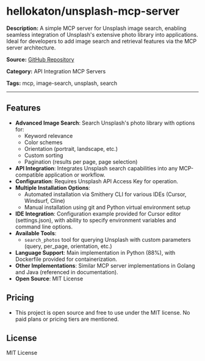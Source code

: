 # hellokaton/unsplash-mcp-server

**Description:**
A simple MCP server for Unsplash image search, enabling seamless integration of Unsplash's extensive photo library into applications. Ideal for developers to add image search and retrieval features via the MCP server architecture.

**Source:** [GitHub Repository](https://github.com/hellokaton/unsplash-mcp-server)

**Category:** API Integration MCP Servers

**Tags:** mcp, image-search, unsplash, search

---

## Features
- **Advanced Image Search**: Search Unsplash's photo library with options for:
  - Keyword relevance
  - Color schemes
  - Orientation (portrait, landscape, etc.)
  - Custom sorting
  - Pagination (results per page, page selection)
- **API Integration**: Integrates Unsplash search capabilities into any MCP-compatible application or workflow.
- **Configuration**: Requires Unsplash API Access Key for operation.
- **Multiple Installation Options**:
  - Automated installation via Smithery CLI for various IDEs (Cursor, Windsurf, Cline)
  - Manual installation using git and Python virtual environment setup
- **IDE Integration**: Configuration example provided for Cursor editor (settings.json), with ability to specify environment variables and command line options.
- **Available Tools**:
  - `search_photos` tool for querying Unsplash with custom parameters (query, per_page, orientation, etc.)
- **Language Support**: Main implementation in Python (88%), with Dockerfile provided for containerization.
- **Other Implementations**: Similar MCP server implementations in Golang and Java (referenced in documentation).
- **Open Source**: MIT License

## Pricing
- This project is open source and free to use under the MIT license. No paid plans or pricing tiers are mentioned.

## License
MIT License